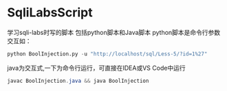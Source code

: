 # SqliLabsScript
学习sqli-labs时写的脚本
包括python脚本和Java脚本
python脚本是命令行参数交互如： 
```python
python BoolInjection.py -u "http://localhost/sql/Less-5/?id=1%27"
```

java为交互式,一下为命令行运行，可直接在IDEA或VS Code中运行
```java
javac BoolInjection.java && java BoolInjection  
```